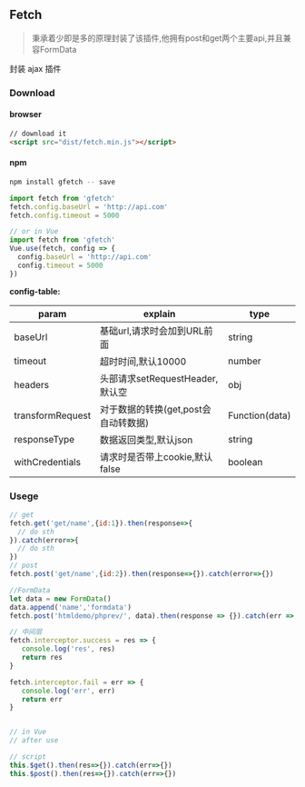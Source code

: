 ## Fetch

> 秉承着少即是多的原理封装了该插件,他拥有post和get两个主要api,并且兼容FormData

封装 ajax 插件

### Download


#### browser
```html
// download it 
<script src="dist/fetch.min.js"></script>
```

#### npm
```bash
npm install gfetch -- save 
```

```js
import fetch from 'gfetch'
fetch.config.baseUrl = 'http://api.com'
fetch.config.timeout = 5000

// or in Vue 
import fetch from 'gfetch'
Vue.use(fetch, config => {
  config.baseUrl = 'http://api.com'
  config.timeout = 5000
})
```
**config-table:**

param | explain | type
------| --------| ----
baseUrl | 基础url,请求时会加到URL前面| string
timeout | 超时时间,默认10000 | number
headers | 头部请求setRequestHeader,默认空| obj 
transformRequest | 对于数据的转换(get,post会自动转数据) |Function(data)
responseType | 数据返回类型,默认json | string
withCredentials | 请求时是否带上cookie,默认false | boolean

### Usege

```js
// get
fetch.get('get/name',{id:1}).then(response=>{
  // do sth
}).catch(error=>{
  // do sth
})
// post
fetch.post('get/name',{id:2}).then(response=>{}).catch(error=>{})

//FormData
let data = new FormData()
data.append('name','formdata')
fetch.post('htmldemo/phprev/', data).then(response => {}).catch(err => {})

// 中间层
fetch.interceptor.success = res => {
   console.log('res', res)
   return res
}

fetch.interceptor.fail = err => {
   console.log('err', err)
   return err
}


// in Vue
// after use

// script
this.$get().then(res=>{}).catch(err=>{})
this.$post().then(res=>{}).catch(err=>{})
```